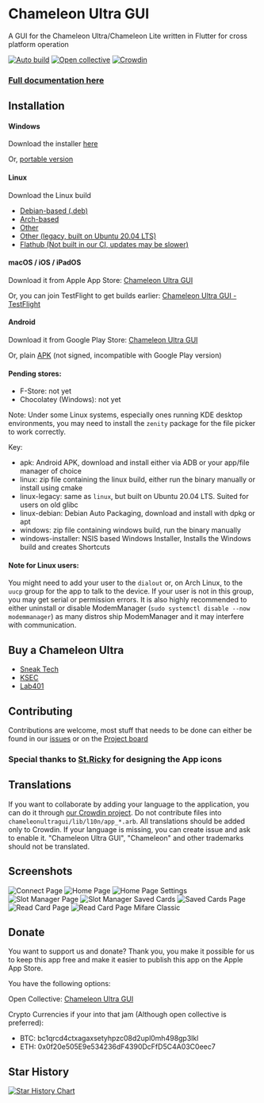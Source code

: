 # Chameleon Ultra GUI
A GUI for the Chameleon Ultra/Chameleon Lite written in Flutter for cross platform operation

[![Auto build](https://github.com/GameTec-live/ChameleonUltraGUI/actions/workflows/build-app.yml/badge.svg)](https://github.com/GameTec-live/ChameleonUltraGUI/actions/workflows/build-app.yml) 
[![Open collective](https://opencollective.com/chameleon-ultra-gui/tiers/badge.svg)](https://opencollective.com/chameleon-ultra-gui#support)
[![Crowdin](https://badges.crowdin.net/chameleonultragui/localized.svg)](https://crowdin.com/project/chameleonultragui)

### [Full documentation here](https://github.com/GameTec-live/ChameleonUltraGUI/tree/main/docs)

## Installation

#### Windows

Download the installer [here](https://github.com/GameTec-live/ChameleonUltraGUI/releases/download/dev/windows-installer.zip)

Or, [portable version](https://github.com/GameTec-live/ChameleonUltraGUI/releases/download/dev/windows.zip)


#### Linux

Download the Linux build

- [Debian-based (.deb)](https://github.com/GameTec-live/ChameleonUltraGUI/releases/download/dev/linux-debian.zip)
- [Arch-based](https://aur.archlinux.org/packages/chameleonultragui-git)
- [Other](https://github.com/GameTec-live/ChameleonUltraGUI/releases/download/dev/linux.zip)
- [Other (legacy, built on Ubuntu 20.04 LTS)](https://github.com/GameTec-live/ChameleonUltraGUI/releases/download/dev/linux-legacy.zip)
- [Flathub (Not built in our CI, updates may be slower)](https://flathub.org/apps/run.chameleon.chameleonultragui)

#### macOS / iOS / iPadOS

Download it from Apple App Store: [Chameleon Ultra GUI](https://apps.apple.com/app/chameleon-ultra-gui/id6462919364)

Or, you can join TestFlight to get builds earlier: [Chameleon Ultra GUI - TestFlight](https://testflight.apple.com/join/UgwgfMqo)

#### Android

Download it from Google Play Store: [Chameleon Ultra GUI](https://play.google.com/store/apps/details?id=io.chameleon.ultra)

Or, plain [APK](https://github.com/GameTec-live/ChameleonUltraGUI/releases/download/dev/apk.zip) (not signed, incompatible with Google Play version)

#### Pending stores:
- F-Store: not yet
- Chocolatey (Windows): not yet

Note: Under some Linux systems, especially ones running KDE desktop environments, you may need to install the `zenity` package for the file picker to work correctly.

Key:
- apk: Android APK, download and install either via ADB or your app/file manager of choice
- linux: zip file containing the linux build, either run the binary manually or install using cmake
- linux-legacy: same as `linux`, but built on Ubuntu 20.04 LTS. Suited for users on old glibc
- linux-debian: Debian Auto Packaging, download and install with dpkg or apt
- windows: zip file containing windows build, run the binary manually
- windows-installer: NSIS based Windows Installer, Installs the Windows build and creates Shortcuts

#### Note for Linux users:
You might need to add your user to the `dialout` or, on Arch Linux, to the `uucp` group for the app to talk to the device. If your user is not in this group, you may get serial or permission errors.
It is also highly recommended to either uninstall or disable ModemManager (`sudo systemctl disable --now modemmanager`) as many distros ship ModemManager and it may interfere with communication.

## Buy a Chameleon Ultra
- [Sneak Tech](https://sneaktechnology.com/product/chameleon-ultra/)
- [KSEC](https://labs.ksec.co.uk/product/proxgrind-chameleon-ultra/)
- [Lab401](https://lab401.com/products/chameleon-ultra)

## Contributing
Contributions are welcome, most stuff that needs to be done can either be found in our [issues](https://github.com/GameTec-live/ChameleonUltraGUI/issues) or on the [Project board](https://github.com/users/GameTec-live/projects/2)

### Special thanks to [St.Ricky](https://github.com/Saint-Ricky) for designing the App icons

## Translations

If you want to collaborate by adding your language to the application, you can do it through [our Crowdin project](https://crowdin.com/project/chameleonultragui). Do not contribute files into `chameleonultragui/lib/l10n/app_*.arb`. All translations should be added only to Crowdin. If your language is missing, you can create issue and ask to enable it. "Chameleon Ultra GUI", "Chameleon" and other trademarks should not be translated.

## Screenshots
![Connect Page](/screenshots/1.png)
![Home Page](/screenshots/2.png)
![Home Page Settings](/screenshots/3.png)
![Slot Manager Page](/screenshots/4.png)
![Slot Manager Saved Cards](/screenshots/5.png)
![Saved Cards Page](/screenshots/6.png)
![Read Card Page](/screenshots/7.png)
![Read Card Page Mifare Classic](/screenshots/8.png)

## Donate
You want to support us and donate? Thank you, you make it possible for us to keep this app free and make it easier to publish this app on the Apple App Store.

You have the following options:

Open Collective: [Chameleon Ultra GUI](https://opencollective.com/chameleon-ultra-gui)

Crypto Currencies if your into that jam (Although open collective is preferred):
- BTC: bc1qrcd4ctxagaxsetyhpzc08d2upl0mh498gp3lkl
- ETH: 0x0f20e505E9e534236dF4390DcFfD5C4A03C0eec7


## Star History

<a href="https://star-history.com/#GameTec-live/ChameleonUltraGUI&Timeline">
  <picture>
    <source media="(prefers-color-scheme: dark)" srcset="https://api.star-history.com/svg?repos=GameTec-live/ChameleonUltraGUI&type=Timeline&theme=dark" />
    <source media="(prefers-color-scheme: light)" srcset="https://api.star-history.com/svg?repos=GameTec-live/ChameleonUltraGUI&type=Timeline" />
    <img alt="Star History Chart" src="https://api.star-history.com/svg?repos=GameTec-live/ChameleonUltraGUI&type=Timeline" />
  </picture>
</a>
